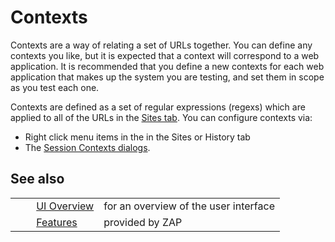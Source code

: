 # Contexts #

Contexts are a way of relating a set of URLs together.
You can define any contexts you like, but it is expected that a context will correspond to a web application.
It is recommended that you define a new contexts for each web application that makes up the system you are testing, and set them in scope as you test each one.

Contexts are defined as a set of regular expressions (regexs) which are applied to all of the URLs in the [Sites tab][].
You can configure contexts via:

 *  Right click menu items in the in the Sites or History tab
 *  The [Session Contexts dialogs][].

## See also ##

<table> 
 <tbody>
  <tr>
   <td>&nbsp;&nbsp;&nbsp;&nbsp;</td>
   <td> <a href="HelpUiOverview" rel="nofollow">UI Overview</a></td>
   <td>for an overview of the user interface</td>
  </tr> 
  <tr>
   <td>&nbsp;&nbsp;&nbsp;&nbsp;</td>
   <td> <a href="HelpStartConceptsConcepts" rel="nofollow">Features</a></td>
   <td>provided by ZAP</td>
  </tr> 
 </tbody>
</table>


[Sites tab]: HelpUiTabsSites
[Session Contexts dialogs]: HelpUiDialogsSessionContexts